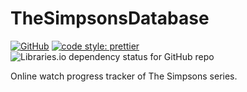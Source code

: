 # TheSimpsonsDatabase

[![GitHub](https://img.shields.io/github/license/MaximMaximS/TheSimpsonsDatabase?style=for-the-badge)](https://github.com/MaximMaximS/TheSimpsonsDatabase/blob/main/LICENSE) [![code style: prettier](https://img.shields.io/badge/code_style-prettier-ff69b4.svg?style=for-the-badge)](https://github.com/prettier/prettier) ![Libraries.io dependency status for GitHub repo](https://img.shields.io/librariesio/github/MaximMaximS/TheSimpsonsDAtabase?style=for-the-badge)

Online watch progress tracker of The Simpsons series.
